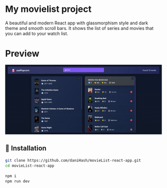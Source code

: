 # My movielist project

A beautiful and modern React app with glassmorphism style and dark theme and smooth scroll bars. It shows the list of series and movies that you can add to your watch list.

# Preview

![Screenshot of project](image.png)

## 🚀 Installation

```bash
git clone https://github.com/daniHash/movieList-react-app.git
cd movieList-react-app

npm i
npm run dev
```
